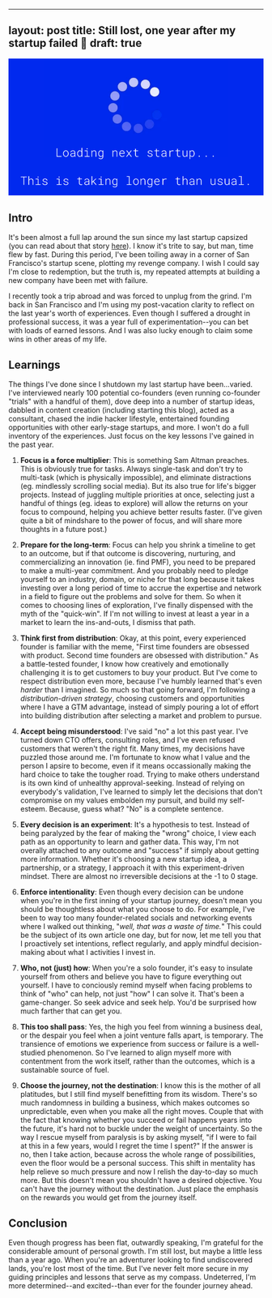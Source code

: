 
---
layout: post
title: Still lost, one year after my startup failed 🧭
draft: true
---

![Loading next startup...This is taking longer than usual.](/assets/images/loading_next_startup.png)

## Intro

It's been almost a full lap around the sun since my last startup capsized (you can read about that story [here](https://hardikvala.com/2024/07/08/my-first-startup-the-post-mortem.html)). I know it's trite to say, but man, time flew by fast. During this period, I've been toiling away in a corner of San Francisco's startup scene, plotting my revenge company. I wish I could say I'm close to redemption, but the truth is, my repeated attempts at building a new company have been met with failure.

I recently took a trip abroad and was forced to unplug from the grind. I'm back in San Francisco and I'm using my post-vacation clarity to reflect on the last year's worth of experiences. Even though I suffered a drought in professional success, it was a year full of experimentation--you can bet with loads of earned lessons. And I was also lucky enough to claim some wins in other areas of my life.

## Learnings

The things I've done since I shutdown my last startup have been...varied. I've interviewed nearly 100 potential co-founders (even running co-founder "trials" with a handful of them), dove deep into a number of startup ideas, dabbled in content creation (including starting this blog), acted as a consultant, chased the indie hacker lifestyle, entertained founding opportunities with other early-stage startups, and more. I won't do a full inventory of the experiences. Just focus on the key lessons I've gained in the past year.

1) **Focus is a force multiplier**: This is something Sam Altman preaches. This is obviously true for tasks. Always single-task and don't try to multi-task (which is physically impossible), and eliminate distractions (eg. mindlessly scrolling social media). But its also true for life's bigger projects. Instead of juggling multiple priorities at once, selecting just a handful of things (eg. ideas to explore) will allow the returns on your focus to compound, helping you achieve better results faster. (I've given quite a bit of mindshare to the power of focus, and will share more thoughts in a future post.) 

2) **Prepare for the long-term**: Focus can help you shrink a timeline to get to an outcome, but if that outcome is discovering, nurturing, and commercializing an innovation (ie. find PMF), you need to be prepared to make a multi-year commitment. And you probably need to pledge yourself to an industry, domain, or niche for that long because it takes investing over a long period of time to accrue the expertise and network in a field to figure out the problems and solve for them. So when it comes to choosing lines of exploration, I've finally dispensed with the myth of the "quick-win". If I'm not willing to invest at least a year in a market to learn the ins-and-outs, I dismiss that path.

3) **Think first from distribution**: Okay, at this point, every experienced founder is familiar with the meme, "First time founders are obsessed with product. Second time founders are obsessed with distribution." As a battle-tested founder, I know how creatively and emotionally challenging it is to get customers to buy your product. But I've come to respect distribution even more, because I've humbly learned that's even *harder* than I imagined. So much so that going forward, I'm following a *distribution-driven strategy*, choosing customers and opportunities where I have a GTM advantage, instead of simply pouring a lot of effort into building distribution after selecting a market and problem to pursue.

4) **Accept being misunderstood**: I've said "no" a lot this past year. I've turned down CTO offers, consulting roles, and I've even refused customers that weren't the right fit. Many times, my decisions have puzzled those around me. I'm fortunate to know what I value and the person I apsire to become, even if it means occassionally making the hard choice to take the tougher road. Trying to make others understand is its own kind of unhealthy approval-seeking. Instead of relying on everybody's validation, I've learned to simply let the decisions that don't compromise on my values embolden my pursuit, and build my self-esteem. Because, guess what? "No" is a complete sentence.

5) **Every decision is an experiment**: It's a hypothesis to test. Instead of being paralyzed by the fear of making the "wrong" choice, I view each path as an opportunity to learn and gather data. This way, I'm not overally attached to any outcome and "success" if simply about getting more information. Whether it's choosing a new startup idea, a partnership, or a strategy, I approach it with this experiment-driven mindset. There are almost no irreversible decisions at the -1 to 0 stage.

6) **Enforce intentionality**: Even though every decision can be undone when you're in the first inning of your startup journey, doesn't mean you should be thoughtless about what you choose to do. For example, I've been to way too many founder-related socials and networking events where I walked out thinking, "*well, that was a waste of time.*" This could be the subject of its own article one day, but for now, let me tell you that I proactively set intentions, reflect regularly, and apply mindful decision-making about what I activities I invest in.

7) **Who, not (just) how**: When you're a solo founder, it's easy to insulate yourself from others and believe you have to figure everything out yourself. I have to conciously remind myself when facing problems to think of "who" can help, not just "how" I can solve it. That's been a game-changer. So seek advice and seek help. You'd be surprised how much farther that can get you.

8) **This too shall pass**: Yes, the high you feel from winning a business deal, or the despair you feel when a joint venture falls apart, is temporary. The transience of emotions we experience from success or failure is a well-studied phenomenon. So I've learned to align myself more with contentment from the work itself, rather than the outcomes, which is a sustainable source of fuel. 

9) **Choose the journey, not the destination**: I know this is the mother of all platitudes, but I still find myself benefitting from its wisdom. There's so much randomness in building a business, which makes outcomes so unpredictable, even when you make all the right moves. Couple that with the fact that knowing whether you succeed or fail happens years into the future, it's hard not to buckle under the weight of uncertainty. So the way I rescue myself from paralysis is by asking myself, "if I were to fail at this in a few years, would I regret the time I spent?" If the answer is no, then I take action, because across the whole range of possibilities, even the floor would be a personal success. This shift in mentality has help relieve so much pressure and now I relish the day-to-day so much more. But this doesn't mean you shouldn't have a desired objective. You can't have the journey without the destination. Just place the emphasis on the rewards you would get from the journey itself.

## Conclusion

Even though progress has been flat, outwardly speaking, I'm grateful for the considerable amount of personal growth. I'm still lost, but maybe a little less than a year ago. When you're an adventurer looking to find undiscovered lands, you're lost most of the time. But I've never felt more secure in my guiding principles and lessons that serve as my compass. Undeterred, I'm more determined--and excited--than ever for the founder journey ahead.
